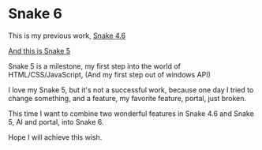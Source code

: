 Snake 6
=======

This is my previous work, [Snake 4.6](http://www.nba.nctu.edu.tw/~pi314/pi314/Game/Snake/Snake_IV_6.exe)

[And this is Snake 5](http://www.nba.nctu.edu.tw/~pi314/pi314/Game/Snake/Snake_V.html)

Snake 5 is a milestone, my first step into the world of HTML/CSS/JavaScript,
(And my first step out of windows API)

I love my Snake 5, but it's not a successful work, because one day I tried to change something, and a feature, my favorite feature, portal, just broken.

This time I want to combine two wonderful features in Snake 4.6 and Snake 5, AI and portal, into Snake 6.

Hope I will achieve this wish.

